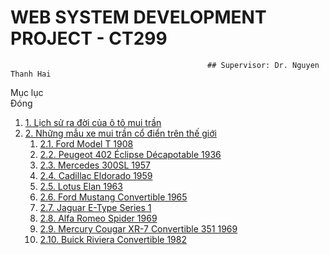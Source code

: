   # WEB SYSTEM DEVELOPMENT PROJECT - CT299

                                                ## Supervisor: Dr. Nguyen Thanh Hai

<div class="widget-toc">
	<div class="toc-title">
		<div class="toc_title_inside">Mục lục</div>
		<div class="toc_title_inside toc_close">Đóng</div>
	</div>
	<ol>
		<li><a href="#1.+Lịch+sử+ra+đời+của+ô+tô+mui+trần">1. Lịch sử ra đời của ô tô mui trần</a></li>
		<li><a href="#2.+Những+mẫu+xe+mui+trần+cổ+điển+trên+thế+giới">2. Những mẫu xe mui trần cổ điển trên thế giới</a>
			<ol>
				<li><a href="#2.1.+Ford+Model+T+1908">2.1. Ford Model T 1908</a></li>
				<li><a href="#2.2.+Peugeot+402+Éclipse+Décapotable+1936">2.2. Peugeot 402 Éclipse Décapotable 1936</a></li>
				<li><a href="#2.3.+Mercedes+300SL+1957">2.3. Mercedes 300SL 1957</a></li>
				<li><a href="#2.4.+Cadillac+Eldorado+1959">2.4. Cadillac Eldorado 1959</a></li>
				<li><a href="#2.5.+Lotus+Elan+1963">2.5. Lotus Elan 1963</a></li>
				<li><a href="#2.6.+Ford+Mustang+Convertible+1965">2.6. Ford Mustang Convertible 1965</a></li>
				<li><a href="#2.7.+Jaguar+E-Type+Series+1">2.7. Jaguar E-Type Series 1</a></li>
				<li><a href="#2.8.+Alfa+Romeo+Spider+1969">2.8. Alfa Romeo Spider 1969</a></li>
				<li><a href="#2.9.+Mercury+Cougar+XR-7+Convertible+351+1969">2.9. Mercury Cougar XR-7 Convertible 351 1969</a></li>
				<li><a href="#2.10.+Buick+Riviera+Convertible+1982">2.10. Buick Riviera Convertible 1982</a></li>
			</ol>
		</li>
	</ol>
</div>
